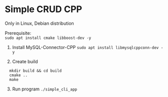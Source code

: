# Simple CRUD CPP
Only in Linux, Debian distribution

Prerequisite:  
`sudo apt install cmake libboost-dev -y`

1. Install MySQL-Connector-CPP
`sudo apt install libmysqlcppconn-dev -y`

2. Create build  
```
  mkdir build && cd build
  cmake ..
  make
```

3. Run program
`./simple_cli_app`
